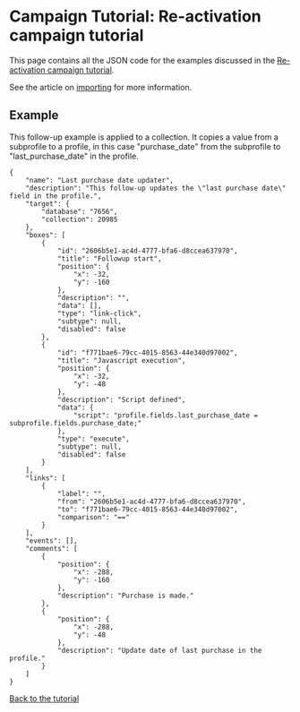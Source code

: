 # Campaign Tutorial: Re-activation campaign tutorial

This page contains all the JSON code for the examples discussed in the 
[Re-activation campaign tutorial](./campaign-tutorial-profile-enrichment). 

See the article on [importing](./followups-importing-exporting) for more 
information.

## Example

This follow-up example is applied to a collection. It copies a value 
from a subprofile to a profile, in this case "purchase_date" from the 
subprofile to "last_purchase_date" in the profile.

```
{
    "name": "Last purchase date updater",
    "description": "This follow-up updates the \"last purchase date\"  field in the profile.",
    "target": {
        "database": "7656",
        "collection": 20985
    },
    "boxes": [
        {
            "id": "2606b5e1-ac4d-4777-bfa6-d8ccea637970",
            "title": "Followup start",
            "position": {
                "x": -32,
                "y": -160
            },
            "description": "",
            "data": [],
            "type": "link-click",
            "subtype": null,
            "disabled": false
        },
        {
            "id": "f771bae6-79cc-4015-8563-44e340d97002",
            "title": "Javascript execution",
            "position": {
                "x": -32,
                "y": -48
            },
            "description": "Script defined",
            "data": {
                "script": "profile.fields.last_purchase_date = subprofile.fields.purchase_date;"
            },
            "type": "execute",
            "subtype": null,
            "disabled": false
        }
    ],
    "links": [
        {
            "label": "",
            "from": "2606b5e1-ac4d-4777-bfa6-d8ccea637970",
            "to": "f771bae6-79cc-4015-8563-44e340d97002",
            "comparison": "=="
        }
    ],
    "events": [],
    "comments": [
        {
            "position": {
                "x": -288,
                "y": -160
            },
            "description": "Purchase is made."
        },
        {
            "position": {
                "x": -288,
                "y": -48
            },
            "description": "Update date of last purchase in the profile."
        }
    ]
}
```

[Back to the tutorial](./campaign-tutorial-reactivation)
